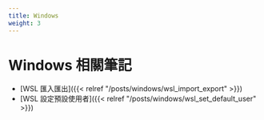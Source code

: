 ```yaml
---
title: Windows
weight: 3
---
```


# Windows 相關筆記

* [WSL 匯入匯出]({{< relref "/posts/windows/wsl_import_export" >}})
* [WSL 設定預設使用者]({{< relref "/posts/windows/wsl_set_default_user" >}})